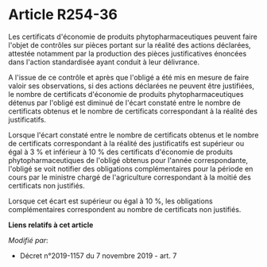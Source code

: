 # Article R254-36

Les certificats d'économie de produits phytopharmaceutiques peuvent faire l'objet de contrôles sur pièces portant sur la
réalité des actions déclarées, attestée notamment par la production des pièces justificatives énoncées dans l'action
standardisée ayant conduit à leur délivrance.

A l'issue de ce contrôle et après que l'obligé a été mis en mesure de faire valoir ses observations, si des actions déclarées
ne peuvent être justifiées, le nombre de certificats d'économie de produits phytopharmaceutiques détenus par l'obligé est
diminué de l'écart constaté entre le nombre de certificats obtenus et le nombre de certificats correspondant à la réalité des
justificatifs.

Lorsque l'écart constaté entre le nombre de certificats obtenus et le nombre de certificats correspondant à la réalité des
justificatifs est supérieur ou égal à 3 % et inférieur à 10 % des certificats d'économie de produits phytopharmaceutiques de
l'obligé obtenus pour l'année correspondante, l'obligé se voit notifier des obligations complémentaires pour la période en
cours par le ministre chargé de l'agriculture correspondant à la moitié des certificats non justifiés.

Lorsque cet écart est supérieur ou égal à 10 %, les obligations complémentaires correspondent au nombre de certificats non
justifiés.

**Liens relatifs à cet article**

_Modifié par_:

  - Décret n°2019-1157 du 7 novembre 2019 - art. 7
